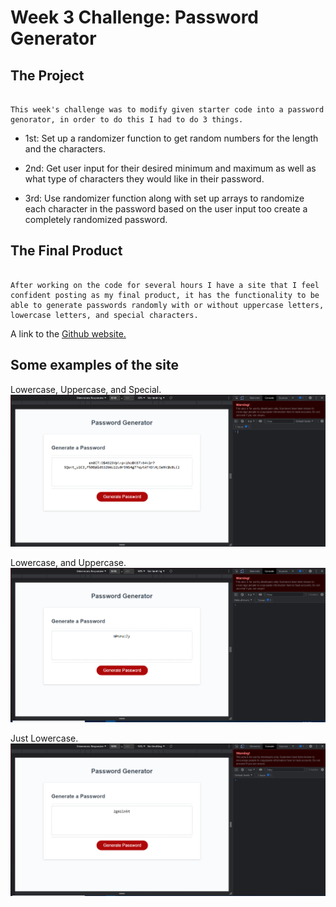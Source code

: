 # Week 3 Challenge: Password Generator

## The Project

```

This week's challenge was to modify given starter code into a password genorator, in order to do this I had to do 3 things. 

```

 * 1st: Set up a randomizer function to get random numbers for the length and the characters.

* 2nd: Get user input for their desired minimum and maximum as well as what type of characters they would like in their password.

* 3rd: Use randomizer function along with set up arrays to randomize each character in the password based on the user input too create a completely randomized password.



## The Final Product

```

After working on the code for several hours I have a site that I feel confident posting as my final product, it has the functionality to be able to generate passwords randomly with or without uppercase letters, lowercase letters, and special characters.

```

A link to the [Github website.](https://sir-rodent68.github.io/ChallengeWeek3/02-Challenge/Develop/index.html)



## Some examples of the site

Lowercase, Uppercase, and Special.
![Lowercase, Uppercase, and Special.](./Assets/exampleLowerUpperSpecial.png)

Lowercase, and Uppercase.
![Lowercase, and Uppercase.](./Assets/exampleLowerUpper.png)

Just Lowercase.
![Lowercase.](./Assets/exampleLower.png)

